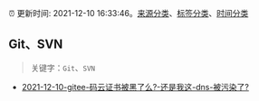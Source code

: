 :alarm_clock: 更新时间: 2021-12-10 16:33:46。[来源分类](../README.md)、[标签分类](../TAGS.md)、[时间分类](../TIMELINE.md)

## Git、SVN


> 关键字：`Git`、`SVN`



- [2021-12-10-gitee-码云证书被黑了么?-还是我这-dns-被污染了?](https://www.v2ex.com/t/821407) 
